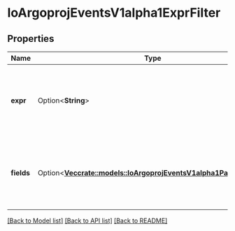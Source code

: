 # IoArgoprojEventsV1alpha1ExprFilter

## Properties

Name | Type | Description | Notes
------------ | ------------- | ------------- | -------------
**expr** | Option<**String**> | Expr refers to the expression that determines the outcome of the filter. | [optional]
**fields** | Option<[**Vec<crate::models::IoArgoprojEventsV1alpha1PayloadField>**](io.argoproj.events.v1alpha1.PayloadField.md)> | Fields refers to set of keys that refer to the paths within event payload. | [optional]

[[Back to Model list]](../README.md#documentation-for-models) [[Back to API list]](../README.md#documentation-for-api-endpoints) [[Back to README]](../README.md)


